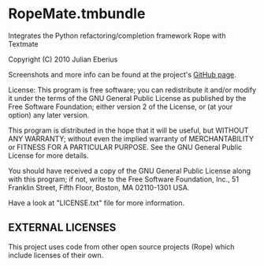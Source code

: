 **RopeMate.tmbundle**
===========================

Integrates the Python refactoring/completion framework Rope with Textmate

Copyright (C) 2010 Julian Eberius

Screenshots and more info can be found at the project's [GitHub page](http://julianeberius.github.com/RopeMate.tmbundle/).

License: 
This program is free software; you can redistribute it and/or modify
it under the terms of the GNU General Public License as published by
the Free Software Foundation; either version 2 of the License, or
(at your option) any later version.

This program is distributed in the hope that it will be useful,
but WITHOUT ANY WARRANTY; without even the implied warranty of
MERCHANTABILITY or FITNESS FOR A PARTICULAR PURPOSE.  See the
GNU General Public License for more details.

You should have received a copy of the GNU General Public License along
with this program; if not, write to the Free Software Foundation, Inc.,
51 Franklin Street, Fifth Floor, Boston, MA 02110-1301 USA.

Have a look at "LICENSE.txt" file for more information.

EXTERNAL LICENSES
-----------------
This project uses code from other open source projects (Rope) 
which include licenses of their own.